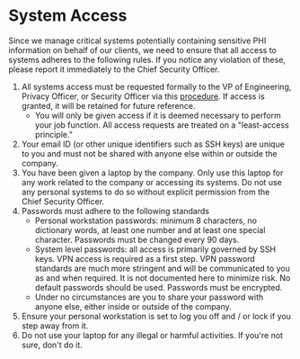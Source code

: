 # System Access

Since we manage critical systems potentially containing sensitive PHI information on behalf of our clients, we need to ensure that all access to systems adheres to the following rules. If you notice any violation of these, please report it immediately to the Chief Security Officer.

1. All systems access must be requested formally to the VP of Engineering, Privacy Officer, or Security Officer via this [procedure](https://policy.datica.com/#7.2-access-establishment-and-modification). If access is granted, it will be retained for future reference.
   - You will only be given access if it is deemed necessary to perform your job function. All access requests are treated on a "least-access principle."
2. Your email ID (or other unique identifiers such as SSH keys) are unique to you and must not be shared with anyone else within or outside the company.
3. You have been given a laptop by the company. Only use this laptop for any work related to the company or accessing its systems. Do not use any personal systems to do so without explicit permission from the Chief Security Officer.
4. Passwords must adhere to the following standards
   - Personal workstation passwords: minimum 8 characters, no dictionary words, at least one number and at least one special character. Passwords must be changed every 90 days.
   - System level passwords: all access is primarily governed by SSH keys. VPN access is required as a first step. VPN password standards are much more stringent and will be communicated to you as and when required. It is not documented here to minimize risk. No default passwords should be used. Passwords must be encrypted.
   - Under no circumstances are you to share your password with anyone else, either inside or outside of the company.
5. Ensure your personal workstation is set to log you off and / or lock if you step away from it.
6. Do not use your laptop for any illegal or harmful activities. If you're not sure, don't do it.
